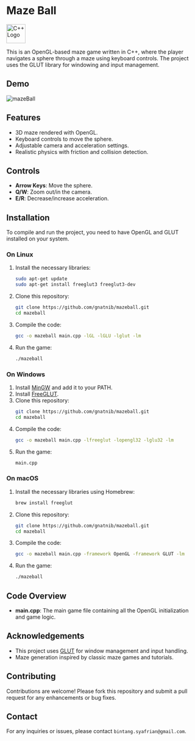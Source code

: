 # Maze Ball

<img src="https://upload.wikimedia.org/wikipedia/commons/1/18/ISO_C%2B%2B_Logo.svg" alt="C++ Logo" width="50" height="50">

This is an OpenGL-based maze game written in C++, where the player navigates a sphere through a maze using keyboard controls. The project uses the GLUT library for windowing and input management.

## Demo
![mazeBall](https://github.com/gnatnib/mazeball/assets/117698972/dfa62844-1dae-4e50-8a4c-78cf47115683)

## Features

- 3D maze rendered with OpenGL.
- Keyboard controls to move the sphere.
- Adjustable camera and acceleration settings.
- Realistic physics with friction and collision detection.

## Controls

- **Arrow Keys**: Move the sphere.
- **Q/W**: Zoom out/in the camera.
- **E/R**: Decrease/increase acceleration.

## Installation

To compile and run the project, you need to have OpenGL and GLUT installed on your system.

### On Linux

1. Install the necessary libraries:
    ```sh
    sudo apt-get update
    sudo apt-get install freeglut3 freeglut3-dev
    ```

2. Clone this repository:
    ```sh
    git clone https://github.com/gnatnib/mazeball.git
    cd mazeball
    ```

3. Compile the code:
    ```sh
    gcc -o mazeball main.cpp -lGL -lGLU -lglut -lm
    ```

4. Run the game:
    ```sh
    ./mazeball
    ```

### On Windows

1. Install [MinGW](http://www.mingw.org/) and add it to your PATH.
2. Install [FreeGLUT](http://freeglut.sourceforge.net/).
3. Clone this repository:
    ```sh
    git clone https://github.com/gnatnib/mazeball.git
    cd mazeball
    ```
4. Compile the code:
    ```sh
    gcc -o mazeball main.cpp -lfreeglut -lopengl32 -lglu32 -lm
    ```
5. Run the game:
    ```sh
    main.cpp
    ```

### On macOS

1. Install the necessary libraries using Homebrew:
    ```sh
    brew install freeglut
    ```

2. Clone this repository:
    ```sh
    git clone https://github.com/gnatnib/mazeball.git
    cd mazeball
    ```

3. Compile the code:
    ```sh
    gcc -o mazeball main.cpp -framework OpenGL -framework GLUT -lm
    ```

4. Run the game:
    ```sh
    ./mazeball
    ```

## Code Overview

- **main.cpp**: The main game file containing all the OpenGL initialization and game logic.

## Acknowledgements

- This project uses [GLUT](https://www.opengl.org/resources/libraries/glut/) for window management and input handling.
- Maze generation inspired by classic maze games and tutorials.

## Contributing

Contributions are welcome! Please fork this repository and submit a pull request for any enhancements or bug fixes.

## Contact

For any inquiries or issues, please contact `bintang.syafrian@gmail.com`.
